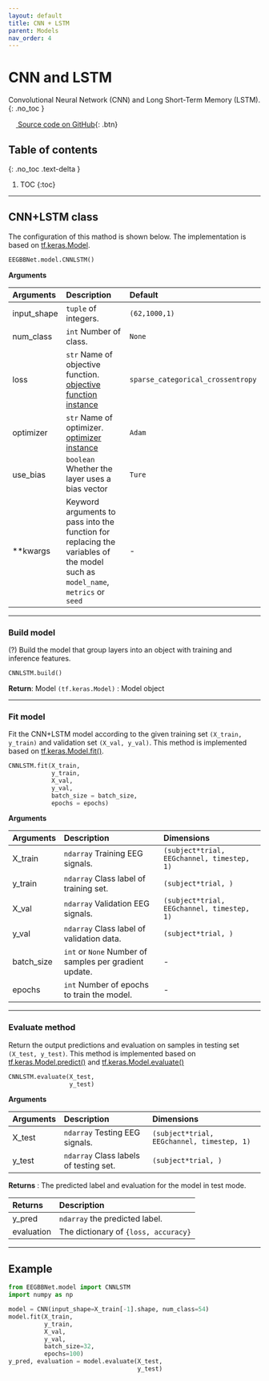```yaml
---
layout: default
title: CNN + LSTM
parent: Models
nav_order: 4
---
```


# CNN and LSTM
Convolutional Neural Network (CNN) and Long Short-Term Memory (LSTM).
{: .no_toc }

[<img src="https://min2net.github.io/assets/images/github.png" width="15" height="15"> Source code on GitHub](xxx){: .btn}

## Table of contents
{: .no_toc .text-delta }

1. TOC
{:toc}

---

## CNN+LSTM class
The configuration of this mathod is shown below. The implementation is based on [tf.keras.Model](https://www.tensorflow.org/api_docs/python/tf/keras/Model).

```py
EEGBBNet.model.CNNLSTM()
```
**Arguments** 

| Arguments | Description | Default |
|:----------|:------------|:-------|
| input_shape   | `tuple` of integers.                              | `(62,1000,1)` |
| num_class     | `int` Number of class.                            | `None` |
| loss          | `str` Name of objective function. [objective function instance](https://www.tensorflow.org/api_docs/python/tf/keras/losses) | `sparse_categorical_crossentropy` |
| optimizer     | `str` Name of optimizer. [optimizer instance](https://www.tensorflow.org/api_docs/python/tf/keras/optimizers) | `Adam` |
| use_bias      | `boolean` Whether the layer uses a bias vector    | `Ture`| 
|**kwargs       | Keyword arguments to pass into the function for replacing the variables of the model such as `model_name`, `metrics` or `seed`| - | 

---

### Build model
(?) Build the model that group layers into an object with training and inference features.

```py
CNNLSTM.build()
```

**Return**: Model `(tf.keras.Model)` : Model object

---

### Fit model
Fit the CNN+LSTM model according to the given training set `(X_train, y_train)` and validation set `(X_val, y_val)`. This method is implemented based on [tf.keras.Model.fit()](https://www.tensorflow.org/api_docs/python/tf/keras/Model#fit).

```py
CNNLSTM.fit(X_train,
            y_train,
            X_val,
            y_val,
            batch_size = batch_size,
            epochs = epochs)
```

**Arguments**

| Arguments | Description | Dimensions |
|:---|:----|:---|
|X_train   | `ndarray` Training EEG signals.              | `(subject*trial, EEGchannel, timestep, 1)`  |
|y_train   | `ndarray` Class label of training set.       | `(subject*trial, )`                          |
|X_val     | `ndarray` Validation EEG signals.            | `(subject*trial, EEGchannel, timestep, 1)`  |
|y_val     | `ndarray` Class label of validation data.    | `(subject*trial, )`                         |
|batch_size         | `int` or `None` Number of samples per gradient update.    | - |
|epochs             | `int` Number of epochs to train the model.                | - |

---

### Evaluate method

Return the output predictions and evaluation on samples in testing set `(X_test, y_test)`. This method is implemented based on [tf.keras.Model.predict()](https://www.tensorflow.org/api_docs/python/tf/keras/Model#predict) and [tf.keras.Model.evaluate()](https://www.tensorflow.org/api_docs/python/tf/keras/Model#evaluate)

```py
CNNLSTM.evaluate(X_test, 
                 y_test)
```
 
 **Arguments**

| Arguments | Description | Dimensions |
|:---|:----|:---|
|X_test     | `ndarray` Testing EEG signals.            | `(subject*trial, EEGchannel, timestep, 1)`  |
|y_test     | `ndarray` Class labels of testing set.    | `(subject*trial, )`                          |

**Returns** : The predicted label and evaluation for the model in test mode.

| Returns | Description |
|:---|:---|
| y_pred        | `ndarray` the predicted label.        |
| evaluation    | The dictionary of `{loss, accuracy}`  |

---

## Example

```py
from EEGBBNet.model import CNNLSTM
import numpy as np

model = CNN(input_shape=X_train[-1].shape, num_class=54)
model.fit(X_train,
          y_train,
          X_val,
          y_val,
          batch_size=32,
          epochs=100)
y_pred, evaluation = model.evaluate(X_test,
                                    y_test)
```